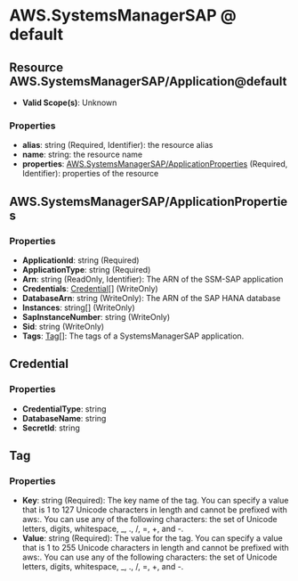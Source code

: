 # AWS.SystemsManagerSAP @ default

## Resource AWS.SystemsManagerSAP/Application@default
* **Valid Scope(s)**: Unknown
### Properties
* **alias**: string (Required, Identifier): the resource alias
* **name**: string: the resource name
* **properties**: [AWS.SystemsManagerSAP/ApplicationProperties](#awssystemsmanagersapapplicationproperties) (Required, Identifier): properties of the resource

## AWS.SystemsManagerSAP/ApplicationProperties
### Properties
* **ApplicationId**: string (Required)
* **ApplicationType**: string (Required)
* **Arn**: string (ReadOnly, Identifier): The ARN of the SSM-SAP application
* **Credentials**: [Credential](#credential)[] (WriteOnly)
* **DatabaseArn**: string (WriteOnly): The ARN of the SAP HANA database
* **Instances**: string[] (WriteOnly)
* **SapInstanceNumber**: string (WriteOnly)
* **Sid**: string (WriteOnly)
* **Tags**: [Tag](#tag)[]: The tags of a SystemsManagerSAP application.

## Credential
### Properties
* **CredentialType**: string
* **DatabaseName**: string
* **SecretId**: string

## Tag
### Properties
* **Key**: string (Required): The key name of the tag. You can specify a value that is 1 to 127 Unicode characters in length and cannot be prefixed with aws:. You can use any of the following characters: the set of Unicode letters, digits, whitespace, _, ., /, =, +, and -. 
* **Value**: string (Required): The value for the tag. You can specify a value that is 1 to 255 Unicode characters in length and cannot be prefixed with aws:. You can use any of the following characters: the set of Unicode letters, digits, whitespace, _, ., /, =, +, and -. 

